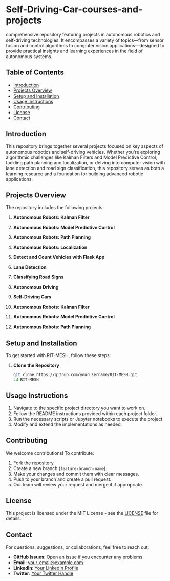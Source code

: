 # Self-Driving-Car-courses-and-projects
comprehensive repository featuring projects in autonomous robotics and self-driving technologies. It encompasses a variety of topics—from sensor fusion and control algorithms to computer vision applications—designed to provide practical insights and learning experiences in the field of autonomous systems.

## Table of Contents

- [Introduction](#introduction)
- [Projects Overview](#projects-overview)
- [Setup and Installation](#setup-and-installation)
- [Usage Instructions](#usage-instructions)
- [Contributing](#contributing)
- [License](#license)
- [Contact](#contact)

## Introduction

This repository brings together several projects focused on key aspects of autonomous robotics and self-driving vehicles. Whether you're exploring algorithmic challenges like Kalman Filters and Model Predictive Control, tackling path planning and localization, or delving into computer vision with lane detection and road sign classification, this repository serves as both a learning resource and a foundation for building advanced robotic applications.

## Projects Overview

The repository includes the following projects:

1. **Autonomous Robots: Kalman Filter**

2. **Autonomous Robots: Model Predictive Control**

3. **Autonomous Robots: Path Planning**

4. **Autonomous Robots: Localization**

5. **Detect and Count Vehicles with Flask App**

6. **Lane Detection**

7. **Classifying Road Signs**

8. **Autonomous Driving**

9. **Self-Driving Cars**

10. **Autonomous Robots: Kalman Filter**

11. **Autonomous Robots: Model Predictive Control**

12. **Autonomous Robots: Path Planning**

## Setup and Installation

To get started with RIT-MESH, follow these steps:

1. **Clone the Repository**

   ```bash
   git clone https://github.com/yourusername/RIT-MESH.git
   cd RIT-MESH
   ```

## Usage Instructions

1. Navigate to the specific project directory you want to work on.
2. Follow the README instructions provided within each project folder.
3. Run the necessary scripts or Jupyter notebooks to execute the project.
4. Modify and extend the implementations as needed.

## Contributing

We welcome contributions! To contribute:
1. Fork the repository.
2. Create a new branch (`feature-branch-name`).
3. Make your changes and commit them with clear messages.
4. Push to your branch and create a pull request.
5. Our team will review your request and merge it if appropriate.

## License

This project is licensed under the MIT License - see the [LICENSE](LICENSE) file for details.

## Contact

For questions, suggestions, or collaborations, feel free to reach out:
- **GitHub Issues**: Open an issue if you encounter any problems.
- **Email**: your-email@example.com
- **LinkedIn**: [Your LinkedIn Profile](https://linkedin.com/in/yourprofile)
- **Twitter**: [Your Twitter Handle](https://twitter.com/yourhandle)


